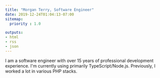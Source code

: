 ```yaml
---
title: "Morgan Terry, Software Engineer"
date: 2019-12-24T01:04:13-07:00
sitemap:
  priority : 1.0

outputs:
- html
- rss
- json
---
```

<p>I am a software engineer with over 15 years of professional development experience. I'm currently
using primarily TypeScript/Node.js. Previously, I worked a lot in various PHP stacks.</p>
